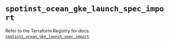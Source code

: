 # `spotinst_ocean_gke_launch_spec_import`

Refer to the Terraform Registry for docs: [`spotinst_ocean_gke_launch_spec_import`](https://registry.terraform.io/providers/spotinst/spotinst/1.193.0/docs/resources/ocean_gke_launch_spec_import).

